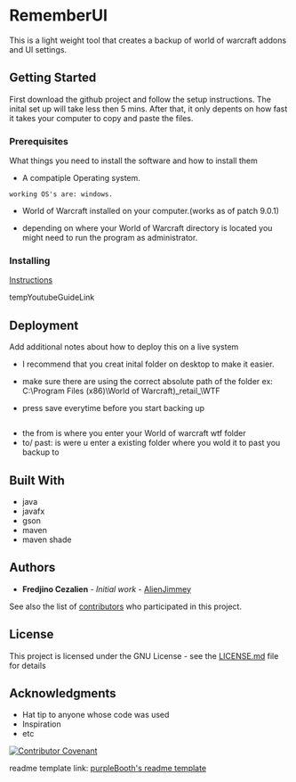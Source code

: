 # RememberUI

This is a light weight tool that creates a backup of world of warcraft addons and UI settings.

## Getting Started

First download the github project and follow the setup instructions. The inital set up will take less then 5 mins. After that, it only depents on how fast it takes your computer to copy and paste the files.

### Prerequisites

What things you need to install the software and how to install them

* A compatiple Operating system.

```
working OS's are: windows.
```

* World of Warcraft installed on your computer.(works as of patch 9.0.1)


* depending on where your World of Warcraft directory is located you might need to run the program as administrator.

### Installing

[Instructions](instructions.md)

tempYoutubeGuideLink


## Deployment

Add additional notes about how to deploy this on a live system

* I recommend that you creat inital folder on desktop to make it easier.

* make sure there are using the correct absolute path of the folder ex: C:\Program Files (x86)\World of Warcraft)\_retail_\WTF

* press save everytime before you start backing up
```

```

* the from is where you enter your World of warcraft wtf folder
* to/ past: is were u enter a existing folder where you wold it to past you backup to



## Built With

* java
* javafx
* gson
* maven
* maven shade

## Authors

* **Fredjino Cezalien** - *Initial work* - [AlienJimmey](https://github.com/AlienJimmey)

See also the list of [contributors](https://github.com/AlienJimmey/remeberui/contributors) who participated in this project.

## License

This project is licensed under the GNU License - see the [LICENSE.md](LICENSE) file for details

## Acknowledgments

* Hat tip to anyone whose code was used
* Inspiration
* etc

[![Contributor Covenant](https://img.shields.io/badge/Contributor%20Covenant-v1.4%20adopted-ff69b4.svg)](CODE_OF_CONDUCT.md)

readme template link: [purpleBooth's readme template](https://gist.github.com/PurpleBooth/109311bb0361f32d87a2)
